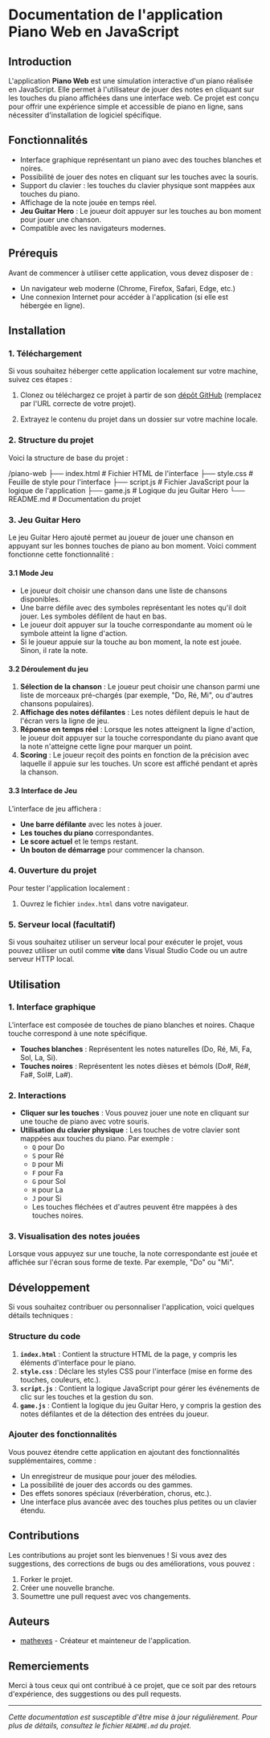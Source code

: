 # Documentation de l'application Piano Web en JavaScript

## Introduction

L'application **Piano Web** est une simulation interactive d'un piano réalisée en JavaScript. Elle permet à l'utilisateur de jouer des notes en cliquant sur les touches du piano affichées dans une interface web. Ce projet est conçu pour offrir une expérience simple et accessible de piano en ligne, sans nécessiter d'installation de logiciel spécifique.

## Fonctionnalités

- Interface graphique représentant un piano avec des touches blanches et noires.
- Possibilité de jouer des notes en cliquant sur les touches avec la souris.
- Support du clavier : les touches du clavier physique sont mappées aux touches du piano.
- Affichage de la note jouée en temps réel.
- **Jeu Guitar Hero** : Le joueur doit appuyer sur les touches au bon moment pour jouer une chanson.
- Compatible avec les navigateurs modernes.

## Prérequis

Avant de commencer à utiliser cette application, vous devez disposer de :

- Un navigateur web moderne (Chrome, Firefox, Safari, Edge, etc.)
- Une connexion Internet pour accéder à l'application (si elle est hébergée en ligne).

## Installation

### 1. Téléchargement

Si vous souhaitez héberger cette application localement sur votre machine, suivez ces étapes :

1. Clonez ou téléchargez ce projet à partir de son [dépôt GitHub](https://github.com/votre-utilisateur/piano-web) (remplacez par l'URL correcte de votre projet).
   
2. Extrayez le contenu du projet dans un dossier sur votre machine locale.

### 2. Structure du projet

Voici la structure de base du projet :

/piano-web 
    ├── index.html # Fichier HTML de l'interface 
    ├── style.css # Feuille de style pour l'interface 
    ├── script.js # Fichier JavaScript pour la logique de l'application 
    ├── game.js # Logique du jeu Guitar Hero
    └── README.md # Documentation du projet

### 3. Jeu Guitar Hero

Le jeu Guitar Hero ajouté permet au joueur de jouer une chanson en appuyant sur les bonnes touches de piano au bon moment. Voici comment fonctionne cette fonctionnalité :

#### 3.1 Mode Jeu

- Le joueur doit choisir une chanson dans une liste de chansons disponibles.
- Une barre défile avec des symboles représentant les notes qu'il doit jouer. Les symboles défilent de haut en bas.
- Le joueur doit appuyer sur la touche correspondante au moment où le symbole atteint la ligne d'action.
- Si le joueur appuie sur la touche au bon moment, la note est jouée. Sinon, il rate la note.

#### 3.2 Déroulement du jeu

1. **Sélection de la chanson** : Le joueur peut choisir une chanson parmi une liste de morceaux pré-chargés (par exemple, "Do, Ré, Mi", ou d'autres chansons populaires).
2. **Affichage des notes défilantes** : Les notes défilent depuis le haut de l'écran vers la ligne de jeu.
3. **Réponse en temps réel** : Lorsque les notes atteignent la ligne d'action, le joueur doit appuyer sur la touche correspondante du piano avant que la note n'atteigne cette ligne pour marquer un point.
4. **Scoring** : Le joueur reçoit des points en fonction de la précision avec laquelle il appuie sur les touches. Un score est affiché pendant et après la chanson.

#### 3.3 Interface de Jeu

L'interface de jeu affichera :

- **Une barre défilante** avec les notes à jouer.
- **Les touches du piano** correspondantes.
- **Le score actuel** et le temps restant.
- **Un bouton de démarrage** pour commencer la chanson.

### 4. Ouverture du projet

Pour tester l'application localement :

1. Ouvrez le fichier `index.html` dans votre navigateur.

### 5. Serveur local (facultatif)

Si vous souhaitez utiliser un serveur local pour exécuter le projet, vous pouvez utiliser un outil comme **vite** dans Visual Studio Code ou un autre serveur HTTP local.

## Utilisation

### 1. Interface graphique

L'interface est composée de touches de piano blanches et noires. Chaque touche correspond à une note spécifique.

- **Touches blanches** : Représentent les notes naturelles (Do, Ré, Mi, Fa, Sol, La, Si).
- **Touches noires** : Représentent les notes dièses et bémols (Do#, Ré#, Fa#, Sol#, La#).

### 2. Interactions

- **Cliquer sur les touches** : Vous pouvez jouer une note en cliquant sur une touche de piano avec votre souris.
- **Utilisation du clavier physique** : Les touches de votre clavier sont mappées aux touches du piano. Par exemple :
  - `Q` pour Do
  - `S` pour Ré
  - `D` pour Mi
  - `F` pour Fa
  - `G` pour Sol
  - `H` pour La
  - `J` pour Si
  - Les touches fléchées et d'autres peuvent être mappées à des touches noires.

### 3. Visualisation des notes jouées

Lorsque vous appuyez sur une touche, la note correspondante est jouée et affichée sur l'écran sous forme de texte. Par exemple, "Do" ou "Mi".

## Développement

Si vous souhaitez contribuer ou personnaliser l'application, voici quelques détails techniques :

### Structure du code

1. **`index.html`** : Contient la structure HTML de la page, y compris les éléments d'interface pour le piano.
2. **`style.css`** : Déclare les styles CSS pour l'interface (mise en forme des touches, couleurs, etc.).
3. **`script.js`** : Contient la logique JavaScript pour gérer les événements de clic sur les touches et la gestion du son.
4. **`game.js`** : Contient la logique du jeu Guitar Hero, y compris la gestion des notes défilantes et de la détection des entrées du joueur.

### Ajouter des fonctionnalités

Vous pouvez étendre cette application en ajoutant des fonctionnalités supplémentaires, comme :

- Un enregistreur de musique pour jouer des mélodies.
- La possibilité de jouer des accords ou des gammes.
- Des effets sonores spéciaux (réverbération, chorus, etc.).
- Une interface plus avancée avec des touches plus petites ou un clavier étendu.

## Contributions

Les contributions au projet sont les bienvenues ! Si vous avez des suggestions, des corrections de bugs ou des améliorations, vous pouvez :

1. Forker le projet.
2. Créer une nouvelle branche.
3. Soumettre une pull request avec vos changements.

## Auteurs

- [matheves](https://github.com/matheves) - Créateur et mainteneur de l'application.

## Remerciements

Merci à tous ceux qui ont contribué à ce projet, que ce soit par des retours d'expérience, des suggestions ou des pull requests.

---

*Cette documentation est susceptible d'être mise à jour régulièrement. Pour plus de détails, consultez le fichier `README.md` du projet.*
